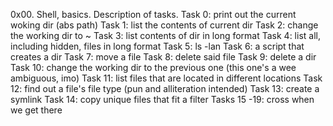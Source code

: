 0x00. Shell, basics.
Description of tasks.
Task 0: print out the current woking dir (abs path)
Task 1: list the contents of current dir
Task 2: change the working dir to ~
Task 3: list contents of dir in long format
Task 4: list all, including hidden, files in long format
Task 5: ls -lan
Task 6: a script that creates a dir
Task 7: move a file
Task 8: delete said file
Task 9: delete a dir
Task 10: change the working dir to the previous one (this one's a wee ambiguous, imo)
Task 11: list files that are located in different locations
Task 12: find out a file's file type (pun and alliteration intended)
Task 13: create a symlink
Task 14: copy unique files that fit a filter
Tasks 15 -19: cross when we get there